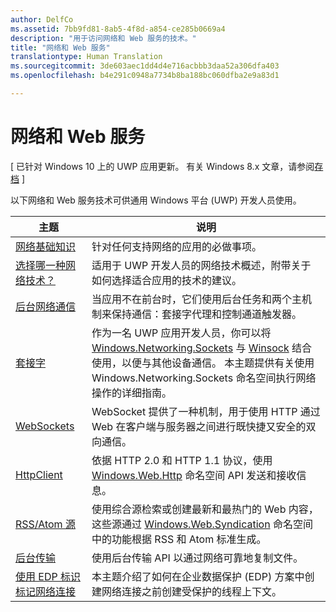```yaml
---
author: DelfCo
ms.assetid: 7bb9fd81-8ab5-4f8d-a854-ce285b0669a4
description: "用于访问网络和 Web 服务的技术。"
title: "网络和 Web 服务"
translationtype: Human Translation
ms.sourcegitcommit: 3de603aec1dd4d4e716acbbb3daa52a306dfa403
ms.openlocfilehash: b4e291c0948a7734b8ba188bc060dfba2e9a83d1

---
```


# 网络和 Web 服务

\[ 已针对 Windows 10 上的 UWP 应用更新。 有关 Windows 8.x 文章，请参阅[存档](http://go.microsoft.com/fwlink/p/?linkid=619132) \]

以下网络和 Web 服务技术可供通用 Windows 平台 (UWP) 开发人员使用。

| 主题                                                                                   | 说明                                                                      |
|-----------------------------------------------------------------------------------------|----------------------------------------------------------------------------------|
| [网络基础知识](networking-basics.md)                                               | 针对任何支持网络的应用的必做事项。                     |
| [选择哪一种网络技术？](which-networking-technology.md)                          | 适用于 UWP 开发人员的网络技术概述，附带关于如何选择适合应用的技术的建议。               |
| [后台网络通信](network-communications-in-the-background.md) | 当应用不在前台时，它们使用后台任务和两个主机制来保持通信：套接字代理和控制通道触发器。                  |
| [套接字](sockets.md)                                                                   | 作为一名 UWP 应用开发人员，你可以将 [Windows.Networking.Sockets](https://msdn.microsoft.com/library/windows/apps/xaml/windows.networking.sockets.aspx) 与 [Winsock](https://msdn.microsoft.com/library/windows/desktop/ms737523) 结合使用，以便与其他设备通信。 本主题提供有关使用 Windows.Networking.Sockets 命名空间执行网络操作的详细指南。 |
| [WebSockets](websockets.md)                                                             | WebSocket 提供了一种机制，用于使用 HTTP 通过 Web 在客户端与服务器之间进行既快捷又安全的双向通信。                 |
| [HttpClient](httpclient.md)                                                             | 依据 HTTP 2.0 和 HTTP 1.1 协议，使用 [Windows.Web.Http](https://msdn.microsoft.com/library/windows/apps/dn279692) 命名空间 API 发送和接收信息。             |
| [RSS/Atom 源](web-feeds.md)                                                          | 使用综合源检索或创建最新和最热门的 Web 内容，这些源通过 [Windows.Web.Syndication](https://msdn.microsoft.com/library/windows/apps/br243632) 命名空间中的功能根据 RSS 和 Atom 标准生成。                   |
| [后台传输](background-transfers.md)                                         | 使用后台传输 API 以通过网络可靠地复制文件。           |
| [使用 EDP 标识标记网络连接](tagging_network_connections_with_edp_identity.md) | 本主题介绍了如何在企业数据保护 (EDP) 方案中创建网络连接之前创建受保护的线程上下文。 |



<!--HONumber=Jul16_HO2-->



